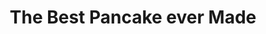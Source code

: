 ---
title: The Best Pancake ever Made
time: 20Min
layout: /layouts/article.njk
txcolor: CD8923
bgcolor: BCBCBC
---